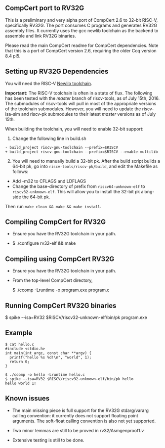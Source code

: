 ## CompCert port to RV32G
This is a preliminary and very alpha port of CompCert 2.6 to 32-bit
RISC-V, specifically RV32G.  The port consumes C programs and
generates RV32G assembly files.  It currently uses the gcc newlib
toolchain as the backend to assemble and link RV32G binaries.

Please read the main CompCert readme for CompCert dependencies.  Note
that this is a port of CompCert version 2.6, requiring the older Coq
version 8.4 pl5.

## Setting up RV32G Dependencies

You will need the RISC-V [Newlib toolchain](https://github.com/riscv/riscv-tools/blob/master/README.md#newlibman).

**Important:** The RISC-V toolchain is often in a state of flux.  The
following has been tested with the _master_ branch of riscv-tools, as
of July 15th, 2016.  The submodules of riscv-tools will pull in most
of the appropriate versions of the toolchain submodules.  However, you
will need to update the riscv-isa-sim and riscv-pk submodules to their
latest _master_ versions as of July 15th.

When building the toolchain, you will need to enable 32-bit support:

1. Change the following line in build.sh
```
- build_project riscv-gnu-toolchain --prefix=$RISCV
+ build_project riscv-gnu-toolchain --prefix=$RISCV --enable-multilib
```

2. You will need to manually build a 32-bit pk.  After the build script
   builds a 64-bit pk, go into `riscv-tools/riscv-pk/build`, and edit the
   Makefile as follows:

  * Add -m32 to CFLAGS and LDFLAGS
  * Change the base-directory of prefix from `riscv64-unknown-elf` to
    `riscv32-unknown-elf`. This will allow you to install the 32-bit
    pk along-side the 64-bit pk.

  Then run `make clean && make && make install`.

## Compiling CompCert for RV32G

* Ensure you have the RV32G toolchain in your path.

* $ ./configure rv32-elf && make

## Compiling using CompCert RV32G

* Ensure you have the RV32G toolchain in your path.

* From the top-level CompCert directory,

  $ ./ccomp -Lruntime -o program.exe program.c

## Running CompCert RV32G binaries

  $ spike --isa=RV32 $RISCV/riscv32-unknown-elf/bin/pk program.exe

## Example

```
$ cat hello.c
#include <stdio.h>
int main(int argc, const char **argv) {
  printf("hello %s %d!\n", "world", 1);
  return 0;
}

$ ./ccomp -o hello -Lruntime hello.c
$ spike --isa=RV32 $RISCV/riscv32-unknown-elf/bin/pk hello
hello world 1!
```

## Known issues

* The main missing piece is full support for the RV32G stdarg/vararg
  calling convention: it currently does not support floating point
  arguments.  The soft-float calling convention is also not yet
  supported.

* Two minor lemmas are still to be proved in rv32/Asmgenproof1.v

* Extensive testing is still to be done.
